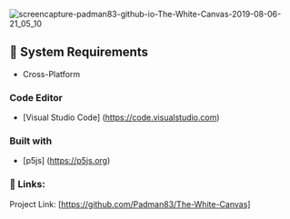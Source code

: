 ![screencapture-padman83-github-io-The-White-Canvas-2019-08-06-21_05_10](https://user-images.githubusercontent.com/45048950/62950829-6f2b1680-be1b-11e9-8232-0e27676b91d8.png)

## 🧰 System Requirements

* Cross-Platform

### Code Editor

* [Visual Studio Code] (https://code.visualstudio.com)

### Built with 

* [p5js] (https://p5js.org)

### 🔗 Links:

Project Link: [https://github.com/Padman83/The-White-Canvas]
